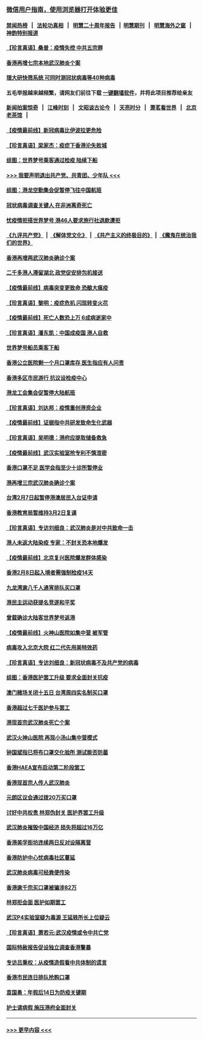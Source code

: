 ### [微信用户指南，使用浏览器打开体验更佳](https://github.com/gfw-breaker/banned-news1/blob/master/indexes/wechat-guide.md?t=0)
#### [禁闻热榜](热点新闻.md?t=0)  &nbsp;&nbsp;|&nbsp;&nbsp; [法轮功真相](https://github.com/gfw-breaker/truth/blob/master/README.md?t=0) &nbsp;&nbsp;|&nbsp;&nbsp; [明慧二十周年报告](https://github.com/gfw-breaker/mh-reports/blob/master/README.md?t=0) &nbsp;&nbsp;|&nbsp;&nbsp;[明慧期刊](https://github.com/gfw-breaker/mh-qikan) &nbsp;&nbsp;|&nbsp;&nbsp; [明慧海外之窗](https://github.com/gfw-breaker/mh-news/blob/master/README.md?t=0) &nbsp;&nbsp;|&nbsp;&nbsp; [神韵特别报道](https://github.com/gfw-breaker/mh-news/blob/master/shenyun.md?t=0)
#### [【珍言真语】桑普：疫情失控 中共五宗罪](../pages/nsc415/n11864157.md?t=02130511) 
#### [香港再增七宗本地武汉肺炎个案](../pages/nsc415/n11862405.md?t=02130511) 
#### [理大研快筛系统 可同时测冠状病毒等40种病毒](../pages/nsc415/n11862376.md?t=02130511) 
#### 五毛举报越来越频繁，请网友们前往下载 [一键翻墙软件](https://github.com/gfw-breaker/ssr-accounts)，并将此项目推荐给亲友
#### [新闻拍案惊奇](https://github.com/gfw-breaker/banned-news1/blob/master/pages/link4.md) &nbsp;&nbsp;|&nbsp;&nbsp; [江峰时刻](https://github.com/gfw-breaker/banned-news1/blob/master/pages/link4.md) &nbsp;&nbsp;|&nbsp;&nbsp; [文昭谈古论今](https://github.com/gfw-breaker/banned-news1/blob/master/pages/link4.md) &nbsp;&nbsp;|&nbsp;&nbsp; [天亮时分](https://github.com/gfw-breaker/banned-news1/blob/master/pages/link4.md) &nbsp;&nbsp;|&nbsp;&nbsp; [萧茗看世界](https://github.com/gfw-breaker/banned-news1/blob/master/pages/link4.md) &nbsp;&nbsp;|&nbsp;&nbsp; [北京老茶馆](https://github.com/gfw-breaker/banned-news1/blob/master/pages/link4.md) &nbsp;&nbsp;|&nbsp;&nbsp; 
#### [【疫情最前线】新冠病毒比伊波拉更危险](../pages/nsc415/n11862199.md?t=02130511) 
#### [【珍言真语】梁家杰：疫症下香港沦失败城](../pages/nsc415/n11861588.md?t=02130511) 
#### [组图：世界梦号乘客通过检疫 陆续下船](../pages/nsc415/n11858302.md?t=02130511) 
#### [>>> 我要声明退出共产党、共青团、少年队 <<<](https://github.com/begood0513/goodnews/blob/master/quit/letter.md) 
#### [组图：港龙空勤集会促暂停飞往中国航班](../pages/nsc415/n11858190.md?t=02130511) 
#### [冠状病毒调查关键人 在非洲离奇死亡](../pages/nsc415/n11859798.md?t=02130511) 
#### [忧疫情拒搭世界梦号 港46人要求旅行社退款遭拒](../pages/nsc415/n11859849.md?t=02130511) 
#### [《九评共产党》](https://github.com/begood0513/9ping.md/blob/master/README.md) &nbsp;|&nbsp; [《解体党文化》](../../../../jtdwh.md/blob/master/README.md)  &nbsp;|&nbsp; [《共产主义的终极目的》](../../../../gczydzjmd.md/blob/master/README.md) &nbsp;|&nbsp; [《魔鬼在统治我们的世界》](../../../../mgztzwmdsj.md/blob/master/README.md) 
#### [香港再增两武汉肺炎确诊个案](../pages/nsc415/n11859833.md?t=02130511) 
#### [二千多港人滞留湖北 政党促安排包机接送](../pages/nsc415/n11859831.md?t=02130511) 
#### [【疫情最前线】病毒突变更致命 恐酿大瘟疫](../pages/nsc415/n11859604.md?t=02130511) 
#### [【珍言真语】黎明：疫症危机 闪现转变火花](../pages/nsc415/n11859199.md?t=02130511) 
#### [【疫情最前线】死亡人数恐上万 6成病逝家中](../pages/nsc415/n11856687.md?t=02130511) 
#### [【珍言真语】潘东凯：中国成疫国 港人自救](../pages/nsc415/n11856962.md?t=02130511) 
#### [世界梦号船员乘客下船](../pages/nsc415/n11856883.md?t=02130511) 
#### [香港公立医院剩一个月口罩库存 医生指应有人问责](../pages/nsc415/n11856875.md?t=02130511) 
#### [香港多区市民游行 抗议设检疫中心](../pages/nsc415/n11856866.md?t=02130511) 
#### [港龙工会集会促暂停大陆航班](../pages/nsc415/n11856840.md?t=02130511) 
#### [【珍言真语】刘达邦：疫情重创港资企业](../pages/nsc415/n11854274.md?t=02130511) 
#### [【疫情最前线】证据指中共研发致命生化武器](../pages/nsc415/n11853087.md?t=02130511) 
#### [【珍言真语】吴明德：港府应提取储备救急](../pages/nsc415/n11852734.md?t=02130511) 
#### [【疫情最前线】武汉实验室抢专利不慎泄密](../pages/nsc415/n11850310.md?t=02130511) 
#### [香港口罩不足 医学会指至少十诊所暂停业](../pages/nsc415/n11850301.md?t=02130511) 
#### [港再增三宗武汉肺炎确诊个案](../pages/nsc415/n11850328.md?t=02130511) 
#### [台湾2月7日起暂停港澳居民入台证申请](../pages/nsc415/n11850304.md?t=02130511) 
#### [香港教育局暂维持3月2日复课](../pages/nsc415/n11850260.md?t=02130511) 
#### [【珍言真语】专访刘细良：武汉肺炎是对中共致命一击](../pages/nsc415/n11849934.md?t=02130511) 
#### [港人未返大陆染疫 专家：不封关恐本地爆发](../pages/nsc415/n11848021.md?t=02130511) 
#### [【疫情最前线】北京复兴医院爆发群体感染](../pages/nsc415/n11847626.md?t=02130511) 
#### [香港2月8日起入境者需强制检疫14天](../pages/nsc415/n11847658.md?t=02130511) 
#### [九龙湾逾八千人通宵排队买口罩](../pages/nsc415/n11847647.md?t=02130511) 
#### [港民主运动获提名竞逐和平奖](../pages/nsc415/n11847633.md?t=02130511) 
#### [曾载确诊大陆客世界梦号返港](../pages/nsc415/n11847608.md?t=02130511) 
#### [【疫情最前线】火神山医院如集中营 被军管](../pages/nsc415/n11847524.md?t=02130511) 
#### [病毒攻入北京大院 红二代先用美特效药](../pages/nsc415/n11847427.md?t=02130511) 
#### [【珍言真语】专访刘细良：新冠状病毒不及共产党的病毒](../pages/nsc415/n11847164.md?t=02130511) 
#### [组图：香港医护罢工升级 要求全面封关抗疫](../pages/nsc415/n11844107.md?t=02130511) 
#### [澳门赌场关闭十五日 台湾周四实名制买口罩](../pages/nsc415/n11845083.md?t=02130511) 
#### [香港超过七千医护参与罢工](../pages/nsc415/n11845051.md?t=02130511) 
#### [港现首宗武汉肺炎死亡个案](../pages/nsc415/n11844998.md?t=02130511) 
#### [武汉火神山医院 再现小汤山集中营模式](../pages/nsc415/n11844763.md?t=02130511) 
#### [钟国斌指已将布口罩交化验所 测试能否防菌](../pages/nsc415/n11842783.md?t=02130511) 
#### [香港HAEA宣布启动第二阶段罢工](../pages/nsc415/n11842723.md?t=02130511) 
#### [香港现首宗人传人武汉肺炎](../pages/nsc415/n11842766.md?t=02130511) 
#### [元朗区议会通过拨20万买口罩](../pages/nsc415/n11842754.md?t=02130511) 
#### [讨好中共权贵 林郑伪封关 医护界罢工升级](../pages/nsc415/n11842359.md?t=02130511) 
#### [武汉肺炎摧毁中国经济 损失将超过16万亿](../pages/nsc415/n11839723.md?t=02130511) 
#### [香港美孚街坊连续两日反对设隔离营](../pages/nsc415/n11839962.md?t=02130511) 
#### [香港防护中心忧病毒社区蔓延](../pages/nsc415/n11839933.md?t=02130511) 
#### [武汉肺炎病毒可经粪便传染](../pages/nsc415/n11839939.md?t=02130511) 
#### [香港逾千宗买口罩被骗涉82万](../pages/nsc415/n11839914.md?t=02130511) 
#### [林郑拒会面 医护如期罢工](../pages/nsc415/n11839892.md?t=02130511) 
#### [武汉P4实验室疑为毒源 王延轶所长上位疑云](../pages/nsc415/n11835543.md?t=02130511) 
#### [【珍言真语】萧若元:武汉疫情或令中共亡党](../pages/nsc415/n11829394.md?t=02130511) 
#### [国际特赦报告促设独立调查香港警暴](../pages/nsc415/n11833845.md?t=02130511) 
#### [专访吕秉权：从疫情造假看中共体制的谎言](../pages/nsc415/n11833813.md?t=02130511) 
#### [香港市民连日排队抢购口罩](../pages/nsc415/n11833794.md?t=02130511) 
#### [袁国勇：年假后14日为防疫关键期](../pages/nsc415/n11831088.md?t=02130511) 
#### [护士请病假 施压港府全面封关](../pages/nsc415/n11831030.md?t=02130511) 

----
#### [ >>> 更早内容 <<< ](../indexes/nsc415-earlier.md)

